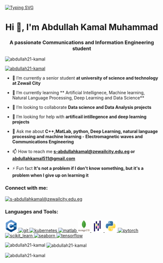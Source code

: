[![Typing SVG](https://readme-typing-svg.herokuapp.com?color=F729F2&lines=Welcome+to+my+GitHub+Profile+%5E%5E+)](https://git.io/typing-svg)
<h1 align="center">Hi 👋, I'm Abdullah Kamal Muhammad</h1>
<h3 align="center">A passionate Communications and Information Engineering student</h3>

<p align="left"> <img src="https://komarev.com/ghpvc/?username=abdullah21-kamal&label=Profile%20views&color=0e75b6&style=flat" alt="abdullah21-kamal" /> </p>

<p align="left"> <a href="https://github.com/ryo-ma/github-profile-trophy"><img src="https://github-profile-trophy.vercel.app/?username=abdullah21-kamal" alt="abdullah21-kamal" /></a> </p>

- 🔭 I’m currently a senior student **at university of science and technology at Zewail City**

- 🌱 I’m currently learning ** Artificial Intellignece, Machine learning, Natural Language Processing, Deep Learning and Data Science**

- 👯 I’m looking to collaborate **Data science and Data Analysis projects**

- 🤝 I’m looking for help with **artificail intillegence and deep learning projects**

- 💬 Ask me about **C++,MatLab, python, Deep Learning, natural language processing and machine learning - Electromagnetic waves and Communications Engineering**

- 📫 How to reach me **s-abdullahkamal@zewailcity.edu.eg or abdullahkamal511@gmail.com**

- ⚡ Fun fact **It's not a problem if I don't know something, but it's a problem when I give up on learning it**

<h3 align="left">Connect with me:</h3>
<p align="left">
<a href="https://www.linkedin.com/in/abdullah-kamal-6226b61a9/" target="blank"><img align="center" src="https://raw.githubusercontent.com/rahuldkjain/github-profile-readme-generator/master/src/images/icons/Social/linked-in-alt.svg" alt="s-abdullahkamal@zewailcity.edu.eg" height="30" width="40" /></a>
</p>

<h3 align="left">Languages and Tools:</h3>
<p align="left"> <a href="https://www.w3schools.com/cpp/" target="_blank" rel="noreferrer"> <img src="https://raw.githubusercontent.com/devicons/devicon/master/icons/cplusplus/cplusplus-original.svg" alt="cplusplus" width="40" height="40"/> </a> <a href="https://git-scm.com/" target="_blank" rel="noreferrer"> <img src="https://www.vectorlogo.zone/logos/git-scm/git-scm-icon.svg" alt="git" width="40" height="40"/> </a> <a href="https://kubernetes.io" target="_blank" rel="noreferrer"> <img src="https://www.vectorlogo.zone/logos/kubernetes/kubernetes-icon.svg" alt="kubernetes" width="40" height="40"/> </a> <a href="https://www.mathworks.com/" target="_blank" rel="noreferrer"> <img src="https://upload.wikimedia.org/wikipedia/commons/2/21/Matlab_Logo.png" alt="matlab" width="40" height="40"/> </a> <a href="https://www.mongodb.com/" target="_blank" rel="noreferrer"> <img src="https://raw.githubusercontent.com/devicons/devicon/master/icons/mongodb/mongodb-original-wordmark.svg" alt="mongodb" width="40" height="40"/> </a> <a href="https://pandas.pydata.org/" target="_blank" rel="noreferrer"> <img src="https://raw.githubusercontent.com/devicons/devicon/2ae2a900d2f041da66e950e4d48052658d850630/icons/pandas/pandas-original.svg" alt="pandas" width="40" height="40"/> </a> <a href="https://www.python.org" target="_blank" rel="noreferrer"> <img src="https://raw.githubusercontent.com/devicons/devicon/master/icons/python/python-original.svg" alt="python" width="40" height="40"/> </a> <a href="https://pytorch.org/" target="_blank" rel="noreferrer"> <img src="https://www.vectorlogo.zone/logos/pytorch/pytorch-icon.svg" alt="pytorch" width="40" height="40"/> </a> <a href="https://scikit-learn.org/" target="_blank" rel="noreferrer"> <img src="https://upload.wikimedia.org/wikipedia/commons/0/05/Scikit_learn_logo_small.svg" alt="scikit_learn" width="40" height="40"/> </a> <a href="https://seaborn.pydata.org/" target="_blank" rel="noreferrer"> <img src="https://seaborn.pydata.org/_images/logo-mark-lightbg.svg" alt="seaborn" width="40" height="40"/> </a> <a href="https://www.tensorflow.org" target="_blank" rel="noreferrer"> <img src="https://www.vectorlogo.zone/logos/tensorflow/tensorflow-icon.svg" alt="tensorflow" width="40" height="40"/> </a> </p>

<p><img align="left" src="https://github-readme-stats.vercel.app/api/top-langs?username=abdullah21-kamal&show_icons=true&locale=en&layout=compact" alt="abdullah21-kamal" /></p>

<p>&nbsp;<img align="center" src="https://github-readme-stats.vercel.app/api?username=abdullah21-kamal&show_icons=true&locale=en" alt="abdullah21-kamal" /></p>

<p><img align="center" src="https://github-readme-streak-stats.herokuapp.com/?user=abdullah21-kamal&" alt="abdullah21-kamal" /></p>
